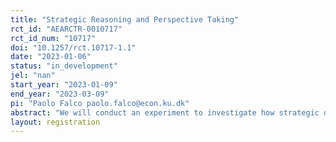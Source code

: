 ```yaml
---
title: "Strategic Reasoning and Perspective Taking"
rct_id: "AEARCTR-0010717"
rct_id_num: "10717"
doi: "10.1257/rct.10717-1.1"
date: "2023-01-06"
status: "in_development"
jel: "nan"
start_year: "2023-01-09"
end_year: "2023-03-09"
pi: "Paolo Falco paolo.falco@econ.ku.dk"
abstract: "We will conduct an experiment to investigate how strategic decisions are affected by information about the opponent’s characteristics. Subjects will play a series of 22 guessing tasks where they will have to guess a number as close as possible to an anonymous opponent’s guess times a multiplier. By means of randomized treatments, we will study how their decisions are affected by revealing specific information about the opponent. In doing so, we will leverage a growing literature on perspective-taking, which suggests that being able to take someone else’s perspective may guide decision-making in strategic settings."
layout: registration
---
```


